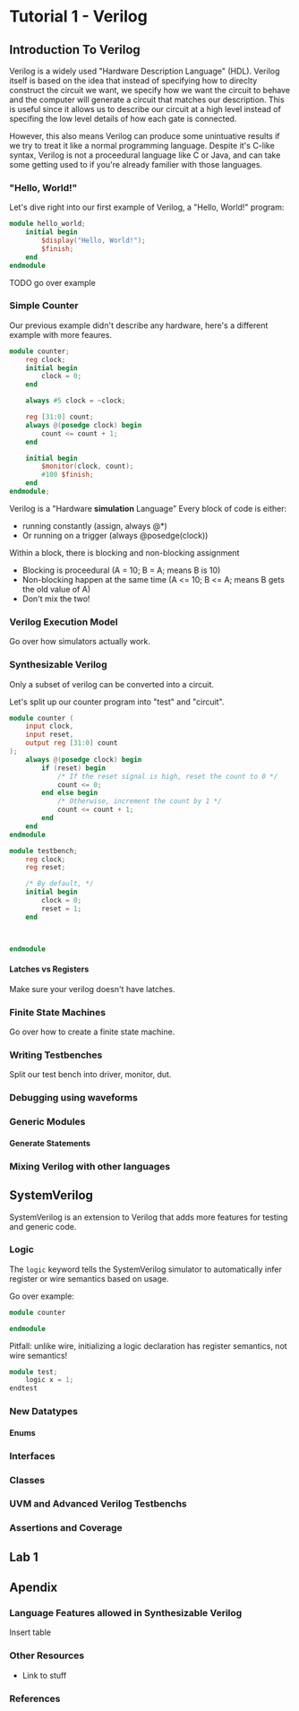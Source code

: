 Tutorial 1 - Verilog
===

Introduction To Verilog
---
Verilog is a widely used "Hardware Description Language" (HDL).
Verilog itself is based on the idea that instead of specifying how
to direclty construct the circuit we want, we specify how we want the circuit
to behave and the computer will generate a circuit that matches our description.
This is useful since it allows us to describe our circuit at a high level
instead of specifing the low level details of how each gate is connected.

However, this also means Verilog can produce some unintuative results if
we try to treat it like a normal programming language. Despite it's C-like
syntax, Verilog is not a proceedural language like C or Java, and can take some
getting used to if you're already familier with those languages.

### "Hello, World!" ###

Let's dive right into our first example of Verilog, a "Hello, World!" program:

```verilog
module hello_world;
    initial begin
        $display("Hello, World!");
        $finish;
    end
endmodule
```

TODO go over example

### Simple Counter ###

Our previous example didn't describe any hardware, here's a different example
with more feaures.

```verilog
module counter;
    reg clock;
    initial begin
        clock = 0;
    end

    always #5 clock = ~clock;

    reg [31:0] count;
    always @(posedge clock) begin
        count <= count + 1;
    end

    initial begin
        $monitor(clock, count);
        #100 $finish;
    end
endmodule;
```

Verilog is a "Hardware **simulation** Language"
Every block of code is either:

 - running constantly (assign, always @\*)
 - Or running on a trigger (always @posedge(clock))

Within a block, there is blocking and non-blocking assignment

 - Blocking is proceedural (A = 10; B = A; means B is 10)
 - Non-blocking happen at the same time (A <= 10; B <= A; means B gets the old value of A)
 - Don't mix the two!

### Verilog Execution Model ###

Go over how simulators actually work.

### Synthesizable Verilog ###

Only a subset of verilog can be converted into a circuit.

Let's split up our counter program into "test" and "circuit".

```verilog
module counter (
    input clock,
    input reset,
    output reg [31:0] count
);
    always @(posedge clock) begin
        if (reset) begin
            /* If the reset signal is high, reset the count to 0 */
            count <= 0;
        end else begin
            /* Otherwise, increment the count by 1 */
            count <= count + 1;
        end
    end
endmodule

module testbench;
    reg clock;
    reg reset;

    /* By default, */
    initial begin
        clock = 0;
        reset = 1;
    end



endmodule
```

#### Latches vs Registers ####

Make sure your verilog doesn't have latches.

### Finite State Machines ###

Go over how to create a finite state machine.

### Writing Testbenches ###

Split our test bench into driver, monitor, dut.

### Debugging using waveforms ###

### Generic Modules ###

#### Generate Statements ####

### Mixing Verilog with other languages ###

SystemVerilog
---

SystemVerilog is an extension to Verilog that adds more features for testing
and generic code.

### Logic ###

The `logic` keyword tells the SystemVerilog simulator to automatically infer
register or wire semantics based on usage.

Go over example:

```verilog
module counter

endmodule
```

Pitfall: unlike wire, initializing a logic declaration has register semantics,
not wire semantics!

```verilog
module test;
    logic x = 1;
endtest
```

### New Datatypes ###

#### Enums ###

### Interfaces ###


### Classes ###

### UVM and Advanced Verilog Testbenchs ###

### Assertions and Coverage ###


Lab 1
---


Apendix
---

### Language Features allowed in Synthesizable Verilog ###

Insert table

### Other Resources ###

 - Link to stuff

### References ###

